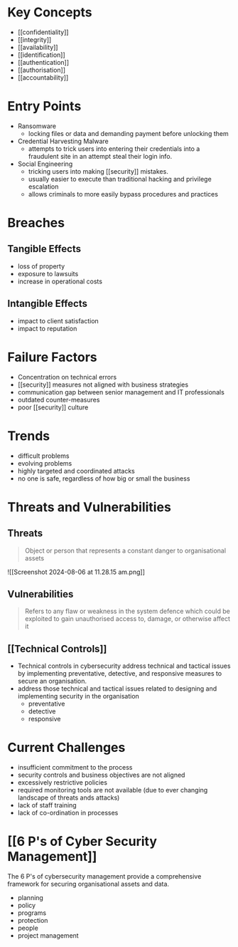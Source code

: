 # Key Concepts
- [[confidentiality]] 
- [[integrity]]
- [[availability]]
- [[identification]]
- [[authentication]]
- [[authorisation]]
- [[accountability]]
# Entry Points
- Ransomware
	- locking files or data and demanding payment before unlocking them
- Credential Harvesting Malware
	- attempts to trick users into entering their credentials into a fraudulent site in an attempt steal their login info. 
- Social Engineering 
	- tricking users into making [[security]] mistakes. 
	- usually easier to execute than traditional hacking and privilege escalation
	- allows criminals to more easily bypass procedures and practices


# Breaches
## Tangible Effects
- loss of property
- exposure to lawsuits
- increase in operational costs
## Intangible Effects
- impact to client satisfaction
- impact to reputation
# Failure Factors
- Concentration on technical errors
- [[security]] measures not aligned with business strategies
- communication gap between senior management and IT professionals
- outdated counter-measures
- poor [[security]] culture
# Trends
- difficult problems
- evolving problems
- highly targeted and coordinated attacks
- no one is safe, regardless of how big or small the business

# Threats and Vulnerabilities
## Threats
> Object or person that represents a constant danger to organisational assets

![[Screenshot 2024-08-06 at 11.28.15 am.png]]
## Vulnerabilities
> Refers to any flaw or weakness in the system defence which could be exploited to gain unauthorised access to, damage, or otherwise affect it
## [[Technical Controls]]
- Technical controls in cybersecurity address technical and tactical issues by implementing preventative, detective, and responsive measures to secure an organisation.
- address those technical and tactical issues related to designing and implementing security in the organisation
	- preventative
	- detective
	- responsive
# Current Challenges
- insufficient commitment to the process 
- security controls and business objectives are not aligned
- excessively restrictive policies
- required monitoring tools are not available (due to ever changing landscape of threats ands attacks)
- lack of staff training
- lack of co-ordination in processes
# [[6 P's of Cyber Security Management]]
The 6 P's of cybersecurity management provide a comprehensive framework for securing organisational assets and data.
- planning 
- policy
- programs
- protection
- people
- project management

